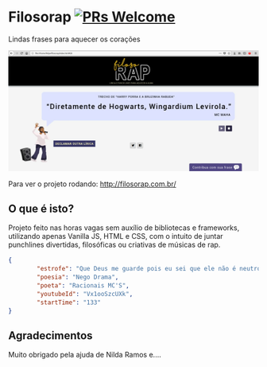 # Filosorap [![PRs Welcome](https://img.shields.io/badge/PRs-welcome-brightgreen.svg?style=flat-square)](http://makeapullrequest.com)
Lindas frases para aquecer os corações

![Screenshot](img/screenshot.png?raw=true "Screenshot")

Para ver o projeto rodando: http://filosorap.com.br/

## O que é isto?
Projeto feito nas horas vagas sem auxílio de bibliotecas e frameworks, utilizando apenas Vanilla JS, HTML e CSS, com o intuito de juntar punchlines divertidas, filosóficas ou criativas de músicas de rap.


```JSON
{
        "estrofe": "Que Deus me guarde pois eu sei que ele não é neutro, vigia os ricos, mas ama os que vem do gueto",
        "poesia": "Nego Drama",
        "poeta": "Racionais MC'S",
        "youtubeId": "Vx1ooSzcUXk",
        "startTime": "133"
}
```

## Agradecimentos
Muito obrigado pela ajuda de Nilda Ramos e....
